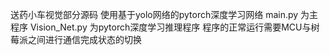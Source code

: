 送药小车视觉部分源码
使用基于yolo网络的pytorch深度学习网络
main.py 为主程序
Vision_Net.py 为pytorch深度学习推理程序
程序的正常运行需要MCU与树莓派之间进行通信完成状态的切换
